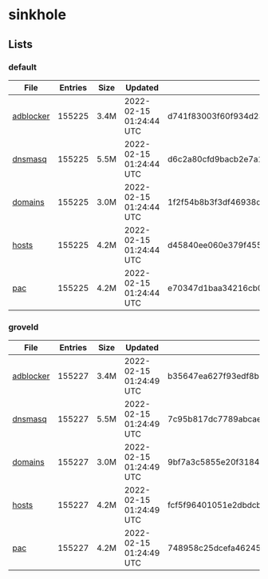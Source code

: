 # sinkhole

## Lists

### default

|File|Entries|Size|Updated|Hash|
|-|-|-|-|-|
|[adblocker](https://raw.githubusercontent.com/groveld/sinkhole/lists/default/adblocker.txt)|155225|3.4M|2022-02-15 01:24:44 UTC|d741f83003f60f934d23625a1dbfcb3e4a93242ff7fc10d77f79c5cc7a931360|
|[dnsmasq](https://raw.githubusercontent.com/groveld/sinkhole/lists/default/dnsmasq.txt)|155225|5.5M|2022-02-15 01:24:44 UTC|d6c2a80cfd9bacb2e7a1353cf8a9e50189a3de0fa714ec661dc0b95a43e8b49a|
|[domains](https://raw.githubusercontent.com/groveld/sinkhole/lists/default/domains.txt)|155225|3.0M|2022-02-15 01:24:44 UTC|1f2f54b8b3f3df46938d5bb0baa7dda346ce0a3e73e72479f858da64e5290c40|
|[hosts](https://raw.githubusercontent.com/groveld/sinkhole/lists/default/hosts.txt)|155225|4.2M|2022-02-15 01:24:44 UTC|d45840ee060e379f455bcdcf98a0e5ec1e5a741a3dc631d4655f51a2fbbda81f|
|[pac](https://raw.githubusercontent.com/groveld/sinkhole/lists/default/pac.txt)|155225|4.2M|2022-02-15 01:24:44 UTC|e70347d1baa34216cb02cb2f536e85f104c4da2210dd49a8b3c468d5ee714e31|

### groveld

|File|Entries|Size|Updated|Hash|
|-|-|-|-|-|
|[adblocker](https://raw.githubusercontent.com/groveld/sinkhole/lists/groveld/adblocker.txt)|155227|3.4M|2022-02-15 01:24:49 UTC|b35647ea627f93edf8b7957b8413c490479b78458a0a24c940352710ea95f499|
|[dnsmasq](https://raw.githubusercontent.com/groveld/sinkhole/lists/groveld/dnsmasq.txt)|155227|5.5M|2022-02-15 01:24:49 UTC|7c95b817dc7789abcae30f2593bac52e97690e041f3510c1b25f7f96c376ab57|
|[domains](https://raw.githubusercontent.com/groveld/sinkhole/lists/groveld/domains.txt)|155227|3.0M|2022-02-15 01:24:49 UTC|9bf7a3c5855e20f318485de9523186d993f72cbb44646929b8a8bcc767b72455|
|[hosts](https://raw.githubusercontent.com/groveld/sinkhole/lists/groveld/hosts.txt)|155227|4.2M|2022-02-15 01:24:49 UTC|fcf5f96401051e2dbdcb39b77fd3eef3d39663a51ea5c4ab7b82c35654bed517|
|[pac](https://raw.githubusercontent.com/groveld/sinkhole/lists/groveld/pac.txt)|155227|4.2M|2022-02-15 01:24:49 UTC|748958c25dcefa46245c8a8146266c5dab27b8e8fa8846c64abfec41a3f8936d|
